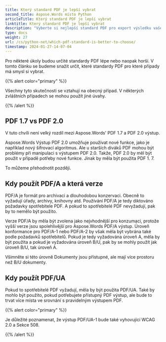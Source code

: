 ```yaml
---
title: Který standard PDF je lepší vybrat
second_title: Aspose.Words místo Python
articleTitle: Který standard PDF je lepší vybrat
linktitle: Který standard PDF je lepší vybrat
description: "Vyberte si nejlepší standard PDF pro export výsledku vašeho programování v Python. Který standard PDF je lepší PDF 1.7, PDF 2.0, PDF/A-1, PDF/A-2 nebo PDF/UA."
type: docs
weight: 27
url: /cs/python-net/which-pdf-standard-is-better-to-choose/
timestamp: 2024-01-27-14-07-04
---
```


Pro některé úkoly budou určité standardy PDF lépe nebo naopak horší. V tomto článku se budeme snažit určit, které standardy PDF pro které případy má smysl si vybrat.

{{% alert color="primary" %}}

Všechny tyto skutečnosti se vztahují na obecný případ. V některých zvláštních případech se mohou použít jiné úvahy.

{{% /alert %}}

## PDF 1.7 vs PDF 2.0

V tuto chvíli není velký rozdíl mezi Aspose.Words' PDF 1.7 a PDF 2.0 výstup.

Aspose.Words Výstup PDF 2.0 umožňuje používat nové funkce, jako je například nový šifrovací algoritmus. Ale u starších diváků PDF mohou být problémy při manipulaci s výstupem PDF 2.0. Takže, PDF 2.0 by měl být použit v případě potřeby nové funkce. Jinak by měla být použita PDF 1. 7.

To můžeme přehodnotit později.

## Kdy použít PDF/A a která verze

PDF/A je formát pro archivaci a dlouhodobou konzervaci. Obecně to vyžadují úřady, archivy, knihovny atd. Používání PDF/A je tedy diktováno požadavky spotřebitele PDF. A pokud to spotřebitelé PDF nevyžadují, pak by to nemělo být použito.

Verze PDF/A by měla být zvolena jako nejvhodnější pro konzumaci, protože vyšší verze jsou spolehlivější pro Aspose.Words PDF/A výstup. Úroveň konformance pro PDF/A-1 nebo PDF/A-2 by však měla být vybrána také podle požadavků spotřebitelů. Pokud je tedy vyžadována úroveň A, měla by být použita a pokud je vyžadována úroveň B/U, pak by se mohly použít jak úroveň B/U, tak úroveň A.

Všimněte si této úrovně Dokumenty jsou přístupné, ale mají více prostoru než B/U dokumenty.

## Kdy použít PDF/UA

Pokud to spotřebitelé PDF vyžadují, měla by být použita PDF/UA. Také by mohlo být použito, pokud potřebujete přístupný PDF výstup, ale bude to trvat více místa ve srovnání s pravidelným výstupem PDF.

{{% alert color="primary" %}}

Je důležité poznamenat, že výstup PDF/UA-1 bude také vyhovující WCAG 2.0 a Sekce 508.

{{% /alert %}}
